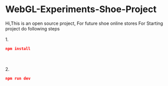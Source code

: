 # WebGL-Experiments-Shoe-Project
Hi,This is an open source project,
For future shoe online stores
For Starting project do following steps
<br></br>
1.
```json
npm install
```
<br></br>
2.
```json
npm run dev
```

